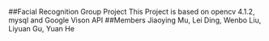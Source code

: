 ##Facial Recognition Group Project
This Project is based on opencv 4.1.2, mysql and Google Vison API
##Members
Jiaoying Mu, Lei Ding, Wenbo Liu, Liyuan Gu, Yuan He

 